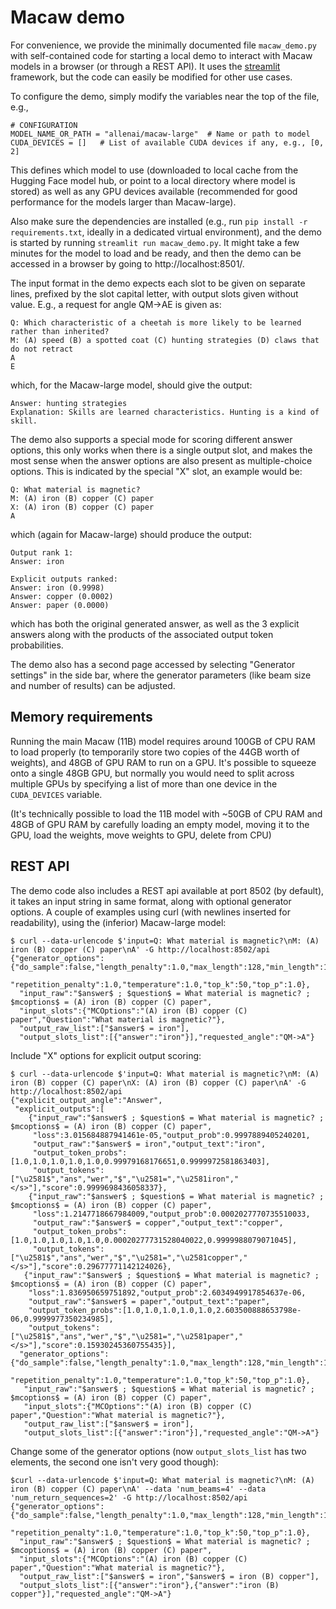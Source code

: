 # Macaw demo

For convenience, we provide the minimally documented file `macaw_demo.py` with self-contained code 
for starting a local demo to interact with Macaw models in 
a browser (or through a REST API). It uses the [streamlit](https://streamlit.io/) framework, but the code
can easily be modified for other use cases.

To configure the demo, simply modify the variables near the top of the file, e.g.,

```
# CONFIGURATION
MODEL_NAME_OR_PATH = "allenai/macaw-large"  # Name or path to model
CUDA_DEVICES = []   # List of available CUDA devices if any, e.g., [0, 2]
```

This defines which model to use (downloaded to local cache from the Hugging Face model hub, or point to
a local directory where model is stored) as well as any
GPU devices available (recommended for good performance for the models larger than Macaw-large).

Also make sure the dependencies are installed (e.g., run `pip install -r requirements.txt`, ideally in a
dedicated virtual environment), and the demo is started
by running `streamlit run macaw_demo.py`. It might take a few minutes for the model to load and be ready, and
then the demo can be accessed in a browser by going to http://localhost:8501/.

The input format in the demo expects each slot to be given on separate lines, prefixed by the slot capital
letter, with output slots given without value. E.g., a request for angle QM->AE is given as:

```
Q: Which characteristic of a cheetah is more likely to be learned rather than inherited?
M: (A) speed (B) a spotted coat (C) hunting strategies (D) claws that do not retract
A
E
```

which, for the Macaw-large model, should give the output:

```
Answer: hunting strategies
Explanation: Skills are learned characteristics. Hunting is a kind of skill.
```

The demo also supports a special mode for scoring different answer options, this only works when there is a single
output slot, and makes the most sense when the answer options are also present as multiple-choice options. This
is indicated by the special "X" slot, an example would be:

```
Q: What material is magnetic?
M: (A) iron (B) copper (C) paper
X: (A) iron (B) copper (C) paper
A
```
which (again for Macaw-large) should produce the output:

```
Output rank 1:
Answer: iron

Explicit outputs ranked:
Answer: iron (0.9998)
Answer: copper (0.0002)
Answer: paper (0.0000)
```
which has both the original generated answer, as well as the 3 explicit answers along with the products of the 
associated output token probabilities. 

The demo also has a second page accessed by selecting "Generator settings" in the side bar, where the
generator parameters (like beam size and number of results) can be adjusted.


## Memory requirements

Running the main Macaw (11B) model requires around 100GB of CPU RAM to load properly (to temporarily store
two copies of the 44GB worth of weights), and 48GB of GPU RAM to run on 
a GPU. It's possible to squeeze onto a single 48GB GPU, but normally you would need to split across multiple GPUs
by specifying a list of more than one device in the `CUDA_DEVICES` variable.

(It's technically possible to load the 11B model with ~50GB of CPU RAM and 48GB of GPU RAM by carefully loading
an empty model, moving it to the GPU, load the weights, move weights to GPU, delete from CPU)

## REST API

The demo code also includes a REST api available at port 8502 (by default), it takes an input string in same format, along with
optional generator options. A couple of examples using curl (with newlines inserted for readability), using the
(inferior) Macaw-large model:

```
$ curl --data-urlencode $'input=Q: What material is magnetic?\nM: (A) iron (B) copper (C) paper\nA' -G http://localhost:8502/api
{"generator_options":{"do_sample":false,"length_penalty":1.0,"max_length":128,"min_length":1,"num_beams":1,"num_return_sequences":1,  
      "repetition_penalty":1.0,"temperature":1.0,"top_k":50,"top_p":1.0},
  "input_raw":"$answer$ ; $question$ = What material is magnetic? ; $mcoptions$ = (A) iron (B) copper (C) paper",
  "input_slots":{"MCOptions":"(A) iron (B) copper (C) paper","Question":"What material is magnetic?"},
  "output_raw_list":["$answer$ = iron"],
  "output_slots_list":[{"answer":"iron"}],"requested_angle":"QM->A"}
```

Include "X" options for explicit output scoring:
```
$ curl --data-urlencode $'input=Q: What material is magnetic?\nM: (A) iron (B) copper (C) paper\nX: (A) iron (B) copper (C) paper\nA' -G http://localhost:8502/api
{"explicit_output_angle":"Answer",
 "explicit_outputs":[
    {"input_raw":"$answer$ ; $question$ = What material is magnetic? ; $mcoptions$ = (A) iron (B) copper (C) paper",
     "loss":3.015684887941461e-05,"output_prob":0.9997889405240201,
     "output_raw":"$answer$ = iron","output_text":"iron",
     "output_token_probs":[1.0,1.0,1.0,1.0,1.0,0.99979168176651,0.9999972581863403],
     "output_tokens":["\u2581$","ans","wer","$","\u2581=","\u2581iron","</s>"],"score":0.9999698436058337},
    {"input_raw":"$answer$ ; $question$ = What material is magnetic? ; $mcoptions$ = (A) iron (B) copper (C) paper",
     "loss":1.2147718667984009,"output_prob":0.0002027770735510033,
     "output_raw":"$answer$ = copper","output_text":"copper",
     "output_token_probs":[1.0,1.0,1.0,1.0,1.0,0.00020277731528040022,0.9999988079071045],
     "output_tokens":["\u2581$","ans","wer","$","\u2581=","\u2581copper","</s>"],"score":0.29677771142124026},
   {"input_raw":"$answer$ ; $question$ = What material is magnetic? ; $mcoptions$ = (A) iron (B) copper (C) paper",
    "loss":1.836950659751892,"output_prob":2.6034949917854637e-06,
    "output_raw":"$answer$ = paper","output_text":"paper",
    "output_token_probs":[1.0,1.0,1.0,1.0,1.0,2.603500888653798e-06,0.9999977350234985],
    "output_tokens":["\u2581$","ans","wer","$","\u2581=","\u2581paper","</s>"],"score":0.15930245360755435}],
  "generator_options":{"do_sample":false,"length_penalty":1.0,"max_length":128,"min_length":1,"num_beams":1,"num_return_sequences":1,
      "repetition_penalty":1.0,"temperature":1.0,"top_k":50,"top_p":1.0},
   "input_raw":"$answer$ ; $question$ = What material is magnetic? ; $mcoptions$ = (A) iron (B) copper (C) paper",
   "input_slots":{"MCOptions":"(A) iron (B) copper (C) paper","Question":"What material is magnetic?"},
   "output_raw_list":["$answer$ = iron"],
   "output_slots_list":[{"answer":"iron"}],"requested_angle":"QM->A"}
```

Change some of the generator options (now `output_slots_list` has two elements, the second one isn't very good though):
```
$curl --data-urlencode $'input=Q: What material is magnetic?\nM: (A) iron (B) copper (C) paper\nA' --data 'num_beams=4' --data 'num_return_sequences=2' -G http://localhost:8502/api
{"generator_options":{"do_sample":false,"length_penalty":1.0,"max_length":128,"min_length":1,"num_beams":4,"num_return_sequences":2,
    "repetition_penalty":1.0,"temperature":1.0,"top_k":50,"top_p":1.0},
  "input_raw":"$answer$ ; $question$ = What material is magnetic? ; $mcoptions$ = (A) iron (B) copper (C) paper",
  "input_slots":{"MCOptions":"(A) iron (B) copper (C) paper","Question":"What material is magnetic?"},
  "output_raw_list":["$answer$ = iron","$answer$ = iron (B) copper"],
  "output_slots_list":[{"answer":"iron"},{"answer":"iron (B) copper"}],"requested_angle":"QM->A"}
```